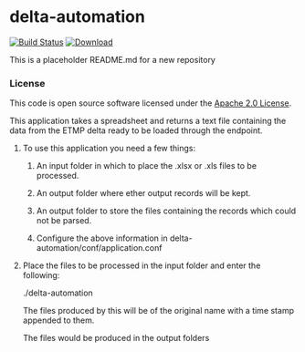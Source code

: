 
# delta-automation

[![Build Status](https://travis-ci.org/hmrc/delta-automation.svg?branch=master)](https://travis-ci.org/hmrc/delta-automation) [ ![Download](https://api.bintray.com/packages/hmrc/releases/delta-automation/images/download.svg) ](https://bintray.com/hmrc/releases/delta-automation/_latestVersion)

This is a placeholder README.md for a new repository

### License

This code is open source software licensed under the [Apache 2.0 License]("http://www.apache.org/licenses/LICENSE-2.0.html").

This application takes a spreadsheet and returns a text file containing the data from the ETMP delta ready to be loaded through the endpoint.

1. To use this application you need a few things:

   1. An input folder in which to place the .xlsx or .xls
   files to be processed.
        
   2. An output folder where ether output records will be kept.
        
   3. An output folder to store the files containing the records which could not be parsed.
        
   4. Configure the above information in delta-automation/conf/application.conf
        
        
2. Place the files to be processed in the input folder and enter the following:

   ./delta-automation

   The files produced by this will be of the original name with a time stamp appended to them.

   The files would be produced in the output folders

